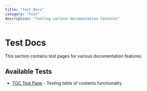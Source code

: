 ```yaml
---
title: "Test Docs"
category: "test"
description: "Testing various documentation features"
---
```


# Test Docs

This section contains test pages for various documentation features.

## Available Tests

- [TOC Test Page](/test/toc-test) - Testing table of contents functionality
